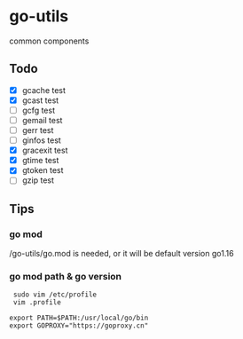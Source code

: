 # go-utils

common components

## Todo
- [x] gcache test
- [x] gcast test
- [ ] gcfg test
- [ ] gemail test
- [ ] gerr test
- [ ] ginfos test
- [x] gracexit test
- [x] gtime test
- [x] gtoken test
- [ ] gzip test

## Tips
### go mod
/go-utils/go.mod is needed, or it will be default version go1.16
### go mod path & go version
```
 sudo vim /etc/profile
 vim .profile
 
export PATH=$PATH:/usr/local/go/bin
export GOPROXY="https://goproxy.cn"
 
```
